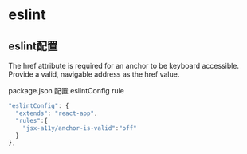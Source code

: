 # eslint



## eslint配置 



The href attribute is required for an anchor to be keyboard accessible. Provide a valid, navigable address as the href value.

package.json 配置 eslintConfig rule

```jsx
"eslintConfig": {
  "extends": "react-app",
  "rules":{
    "jsx-a11y/anchor-is-valid":"off"
  }
},
```

